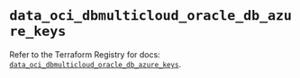 # `data_oci_dbmulticloud_oracle_db_azure_keys`

Refer to the Terraform Registry for docs: [`data_oci_dbmulticloud_oracle_db_azure_keys`](https://registry.terraform.io/providers/oracle/oci/7.19.0/docs/data-sources/dbmulticloud_oracle_db_azure_keys).
